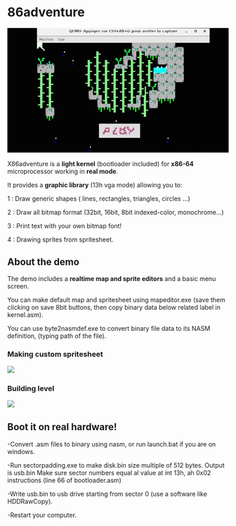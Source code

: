 # 86adventure
![](asm_1.gif)

X86adventure is a **light kernel** (bootloader included) for **x86-64** microprocessor working in **real mode**.

It provides a **graphic library** (13h vga mode)  allowing you to:

1 : Draw generic shapes ( lines, rectangles, triangles, circles ...)

2 : Draw all bitmap format (32bit, 16bit, 8bit indexed-color, monochrome...)

3 : Print text with your own bitmap font!

4 : Drawing sprites from spritesheet.



## About the demo 

The demo includes a **realtime map and sprite editors** and a basic menu screen.

You can make default map and spritesheet using mapeditor.exe (save them clicking on save 8bit buttons, then copy binary data below related label in kernel.asm).

You can use byte2nasmdef.exe to convert binary file data to its NASM definition, (typing path of the file). 
 
### Making custom spritesheet
![](asm_8.gif)

### Building level
![](asm_4.gif)

## Boot it on real hardware! 

-Convert .asm files to binary using nasm, or run launch.bat if you are on windows. 

-Run sectorpadding.exe to make disk.bin size multiple of 512 bytes. Output is usb.bin 
Make sure sector numbers equal al value at int 13h, ah 0x02 instructions (line 66 of bootloader.asm) 

-Write usb.bin to usb drive starting from sector 0 (use a software like HDDRawCopy).

-Restart your computer. 


